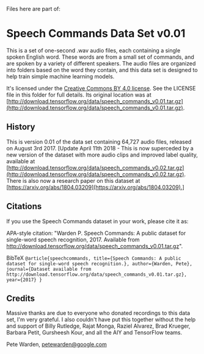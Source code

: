 Files here are part of: 
# Speech Commands Data Set v0.01

This is a set of one-second .wav audio files, each containing a single spoken
English word. These words are from a small set of commands, and are spoken by a
variety of different speakers. The audio files are organized into folders based
on the word they contain, and this data set is designed to help train simple
machine learning models.

It's licensed under the [Creative Commons BY 4.0
license](https://creativecommons.org/licenses/by/4.0/). See the LICENSE
file in this folder for full details. Its original location was at
[http://download.tensorflow.org/data/speech_commands_v0.01.tar.gz](http://download.tensorflow.org/data/speech_commands_v0.01.tar.gz).

## History

This is version 0.01 of the data set containing 64,727 audio files, released on
August 3rd 2017.
[Update April 11th 2018 - This is now superceded by a new version of the dataset 
with more audio clips and improved label quality, available at [http://download.tensorflow.org/data/speech_commands_v0.02.tar.gz](http://download.tensorflow.org/data/speech_commands_v0.02.tar.gz).
There is also now a research paper on this dataset at [https://arxiv.org/abs/1804.03209](https://arxiv.org/abs/1804.03209).]

## Citations

If you use the Speech Commands dataset in your work, please cite it as:

APA-style citation: "Warden P. Speech Commands: A public dataset for single-word
speech recognition, 2017. Available from
http://download.tensorflow.org/data/speech_commands_v0.01.tar.gz".

BibTeX `@article{speechcommands, title={Speech Commands: A public dataset for
single-word speech recognition.}, author={Warden, Pete}, journal={Dataset
available from
http://download.tensorflow.org/data/speech_commands_v0.01.tar.gz}, year={2017}
}`

## Credits

Massive thanks are due to everyone who donated recordings to this data set, I'm
very grateful. I also couldn't have put this together without the help and
support of Billy Rutledge, Rajat Monga, Raziel Alvarez, Brad Krueger, Barbara
Petit, Gursheesh Kour, and all the AIY and TensorFlow teams.

Pete Warden, petewarden@google.com
